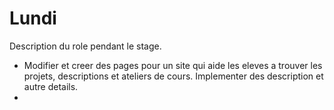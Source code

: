 # Lundi 

Description du role pendant le stage. 

   * Modifier et creer des pages pour un site qui aide les eleves a trouver les projets, descriptions et ateliers de cours. Implementer des description et autre details.
   * 
